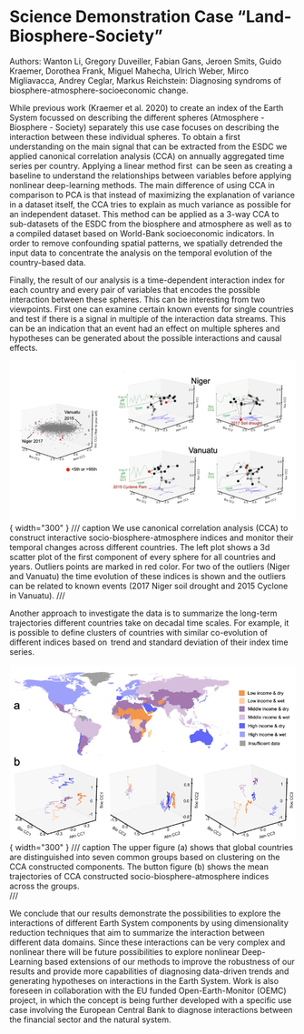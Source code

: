 # Science Demonstration Case “Land-Biosphere-Society”

Authors: Wanton Li, Gregory Duveiller, Fabian Gans, Jeroen Smits, Guido Kraemer, Dorothea Frank, Miguel Mahecha, Ulrich Weber, Mirco Migliavacca, Andrey Ceglar, Markus Reichstein: Diagnosing syndroms of biosphere-atmosphere-socioeconomic change.

While previous work (Kraemer et al. 2020) to create an index of the Earth System
focussed on describing the different spheres (Atmosphere - Biosphere - Society)
separately this use case focuses on describing the interaction between these
individual spheres. To obtain a first understanding on the main signal that can
be extracted from the ESDC we applied canonical correlation analysis (CCA) on
annually aggregated time series per country. Applying a linear method first  can
be seen as creating a baseline to understand the relationships between variables
before applying nonlinear deep-learning methods. The main difference of using
CCA in comparison to PCA is that instead of maximizing the explanation of
variance in a dataset itself, the CCA tries to explain as much variance as
possible for an independent dataset. This method can be applied as a 3-way CCA
to sub-datasets of the ESDC from the biosphere and atmosphere as well as to a
compiled dataset based on World-Bank socioeconomic indicators. In order to
remove confounding spatial patterns, we spatially detrended the input data to
concentrate the analysis on the temporal evolution of the country-based data.

Finally, the result of our analysis is a time-dependent interaction index for
each country and every pair of variables that encodes the possible interaction
between these spheres. This can be interesting from two viewpoints. First one
can examine certain known events for single countries and test if there is a
signal in multiple of the interaction data streams. This can be an indication
that an event had an effect on multiple spheres and hypotheses can be generated
about the possible interactions and causal effects.

![CCA](img/land_biosphere_fig1.png){ width="300" }
/// caption
We use canonical correlation analysis (CCA) to construct interactive
socio-biosphere-atmosphere indices and monitor their temporal changes across
different countries. The left plot shows a 3d scatter plot of the first
component of every sphere for all countries and years. Outliers points are
marked in red color. For two of the outliers (Niger and Vanuatu) the time
evolution of these indices is shown and the outliers can be related to known
events (2017 Niger soil drought and 2015 Cyclone in Vanuatu).
///

Another approach to investigate the data is to summarize the long-term
trajectories different countries take on decadal time scales. For example, it is
possible to define clusters of countries with similar co-evolution of different
indices based on  trend and standard deviation of their index time series.

![Country Groups](img/land_biosphere_fig2.png){ width="300" }
/// caption
The upper figure (a) shows that global countries are distinguished into seven common groups based on clustering on the CCA constructed components. The button figure (b) shows the mean trajectories of CCA constructed socio-biosphere-atmosphere indices across the groups.  
///

We conclude that our results demonstrate the possibilities to explore the
interactions of different Earth System components by using dimensionality
reduction techniques that aim to summarize the interaction between different
data domains. Since these interactions can be very complex and nonlinear there
will be future possibilities to explore nonlinear Deep-Learning based extensions
of our methods to improve the robustness of our results and provide more
capabilities of diagnosing data-driven trends and generating hypotheses on
interactions in the Earth System. Work is also foreseen in collaboration with
the EU funded Open-Earth-Monitor (OEMC) project, in which the concept is being
further developed with a specific use case involving the European Central Bank
to diagnose interactions between the financial sector and the natural system.
